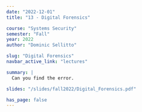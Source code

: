 ```yaml
---
date: "2022-12-01"
title: "13 - Digital Forensics"

course: "Systems Security"
semester: "Fall"
year: 2022
author: "Dominic Sellitto"

slug: "Digital Forensics"
navbar_active_link: "lectures"

summary: |
  Can you find the error.

slides: "/slides/fall2022/Digital_Forensics.pdf"

has_page: false
---
```

